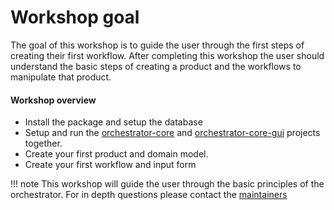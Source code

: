 # Workshop goal
The goal of this workshop is to guide the user through the first steps of creating their first workflow.
After completing this workshop the user should understand the basic steps of creating a product and the workflows
to manipulate that product.

#### Workshop overview
- Install the package and setup the database
- Setup and run the [orchestrator-core](https://github.com/workfloworchestrator/orchestrator-core) and [orchestrator-core-gui](https://github.com/workfloworchestrator/orchestrator-core-gui) projects together.
- Create your first product and domain model.
- Create your first workflow and input form


!!! note
    This workshop will guide the user through the basic principles of the orchestrator. For in depth questions please contact the [maintainers](mailto:automation-beheer@surf.nl)
